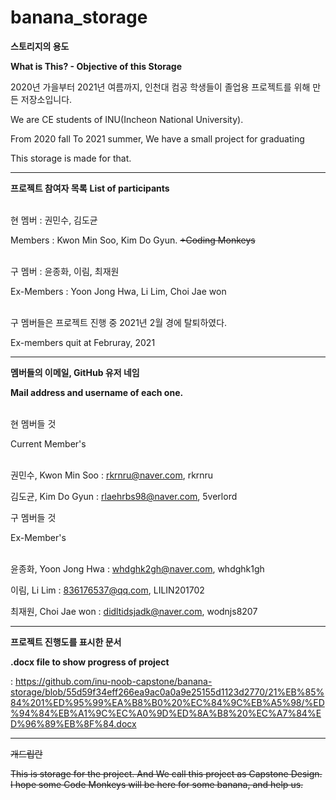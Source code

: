 # banana_storage

**스토리지의 용도**

**What is This? - Objective of this Storage**

2020년 가을부터 2021년 여름까지, 인천대 컴공 학생들이 졸업용 프로젝트를 위해 만든 저장소입니다.

We are CE students of INU(Incheon National University).

From 2020 fall To 2021 summer, We have a small project for graduating

This storage is made for that.

-----------------------------------------------------------

**프로젝트 참여자 목록**
**List of participants**
<br></br>

현 멤버 : 권민수, 김도균 

Members : Kwon Min Soo, Kim Do Gyun.                ~~+Coding Monkeys~~
<br></br>

구 멤버 : 윤종화, 이림, 최재원 

Ex-Members : Yoon Jong Hwa, Li Lim, Choi Jae won  
<br>

구 멤버들은 프로젝트 진행 중 2021년 2월 경에 탈퇴하였다.

Ex-members quit at Februray, 2021     

---------------------------------------------------------
**멤버들의 이메일, GitHub 유저 네임**

**Mail address and username of each one.**
<br></br>

현 멤버들 것

Current Member's 
<br></br>

권민수, Kwon Min Soo : rkrnru@naver.com, rkrnru

김도균, Kim Do Gyun : rlaehrbs98@naver.com, 5verlord 


구 멤버들 것

Ex-Member's
<br></br>

윤종화, Yoon Jong Hwa : whdghk2gh@naver.com, whdghk1gh

이림, Li Lim : 836176537@qq.com, LILIN201702

최재원, Choi Jae won : didltidsjadk@naver.com, wodnjs8207

---------------------------------------------------------


**프로젝트 진행도를 표시한 문서**

**.docx file to show progress of project**

:
https://github.com/inu-noob-capstone/banana-storage/blob/55d59f34eff266ea9ac0a0a9e25155d1123d2770/21%EB%85%84%201%ED%95%99%EA%B8%B0%20%EC%84%9C%EB%A5%98/%ED%94%84%EB%A1%9C%EC%A0%9D%ED%8A%B8%20%EC%A7%84%ED%96%89%EB%8F%84.docx


----------------------------------------------------------


~~개드립란~~

~~This is storage for the project. And We call this project as Capstone Design. I hope some Code Monkeys will be here for some banana, and help us.~~


